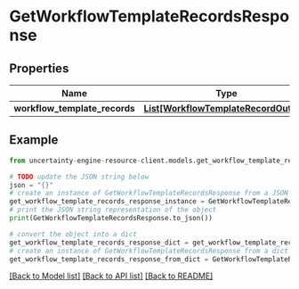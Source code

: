 # GetWorkflowTemplateRecordsResponse


## Properties

Name | Type | Description | Notes
------------ | ------------- | ------------- | -------------
**workflow_template_records** | [**List[WorkflowTemplateRecordOutput]**](WorkflowTemplateRecordOutput.md) |  | 

## Example

```python
from uncertainty-engine-resource-client.models.get_workflow_template_records_response import GetWorkflowTemplateRecordsResponse

# TODO update the JSON string below
json = "{}"
# create an instance of GetWorkflowTemplateRecordsResponse from a JSON string
get_workflow_template_records_response_instance = GetWorkflowTemplateRecordsResponse.from_json(json)
# print the JSON string representation of the object
print(GetWorkflowTemplateRecordsResponse.to_json())

# convert the object into a dict
get_workflow_template_records_response_dict = get_workflow_template_records_response_instance.to_dict()
# create an instance of GetWorkflowTemplateRecordsResponse from a dict
get_workflow_template_records_response_from_dict = GetWorkflowTemplateRecordsResponse.from_dict(get_workflow_template_records_response_dict)
```
[[Back to Model list]](../README.md#documentation-for-models) [[Back to API list]](../README.md#documentation-for-api-endpoints) [[Back to README]](../README.md)


